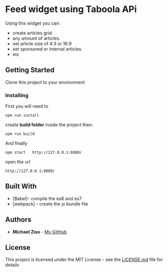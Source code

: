 # Feed widget using Taboola APi

Using this widget you can:
* create articles grid.
* any amount of articles.
* set article size of 4:3 or 16:9 
* set sponsored or internal articles.
* etc

## Getting Started

Clone this project to your environment

### Installing

First you will need to 

```
npm run install
```

create  **build folder** inside the project then:

```
npm run build
```

And finally

```
npm start   http://127.0.0.1:8080/
```

open the url

```
http://127.0.0.1:8080/
```

## Built With

* [Babel]- compile the es6 and es7
* [webpack] - create the js bundle file

## Authors

* **Michael Ziso** - [My GitHub](https://github.com/mikizi)

## License

This project is licensed under the MIT License - see the [LICENSE.md](LICENSE.md) file for details

